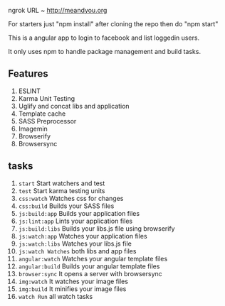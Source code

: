 
ngrok URL ~ http://meandyou.org

For starters just "npm install" after cloning the repo
then do "npm start"

This is a angular app to login to facebook and list loggedin users.

It only uses npm to handle package management and build tasks.

## Features

1. ESLINT
1. Karma Unit Testing
1. Uglify and concat libs and application
1. Template cache
1. SASS Preprocessor
1. Imagemin
1. Browserify
1. Browsersync

## tasks


1. `start` Start watchers and test
1. `test` Start karma testing units
1. `css:watch` Watches css for changes
1. `css:build` Builds your SASS files
1. `js:build:app` Builds your application files
1. `js:lint:app` Lints your application files
1. `js:build:libs` Builds your libs.js file using browserify
1. `js:watch:app` Watches your application files
1. `js:watch:libs` Watches your libs.js file
1. `js:watch Watches` both libs and app files
1. `angular:watch` Watches your angular template files
1. `angular:build` Builds your angular template files
1. `browser:sync` It opens a server with browsersync
1. `img:watch` It watches your image files
1. `img:build` It minifies your image files
1. `watch Run` all watch tasks
